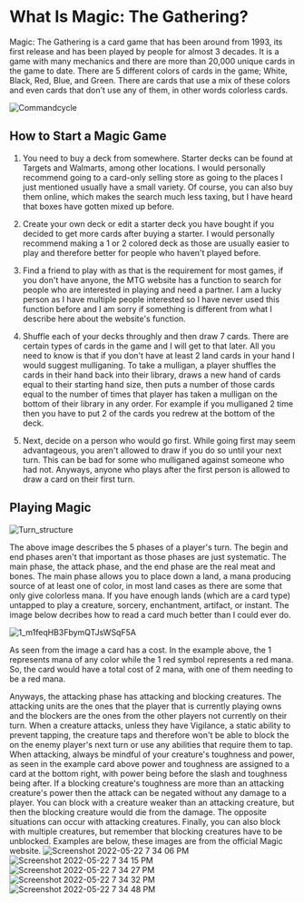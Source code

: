 # What Is Magic: The Gathering?

Magic: The Gathering is a card game that has been around from 1993, its first release and has been played by people for almost 3 decades. It is a game with many mechanics and there are more than 20,000 unique cards in the game to date. There are 5 different colors of cards in the game; White, Black, Red, Blue, and Green. There are cards that use a mix of these colors and even cards that don't use any of them, in other words colorless cards.

![Commandcycle](https://user-images.githubusercontent.com/105888980/169730913-5e032002-1be6-439f-a898-79bfd6416e8d.jpg)


## How to Start a Magic Game

1. You need to buy a deck from somewhere. Starter decks can be found at Targets and Walmarts, among other locations. I would personally recommend going to a card-only selling store as going to the places I just mentioned usually have a small variety. Of course, you can also buy them online, which makes the search much less taxing, but I have heard that boxes have gotten mixed up before.

2. Create your own deck or edit a starter deck you have bought if you decided to get more cards after buying a starter. I would personally recommend making a 1 or 2 colored deck as those are usually easier to play and therefore better for people who haven't played before.

3. Find a friend to play with as that is the requirement for most games, if you don't have anyone, the MTG website has a function to search for people who are interested in playing and need a partner. I am a lucky person as I have multiple people interested so I have never used this function before and I am sorry if something is different from what I describe here about the website's function.

4. Shuffle each of your decks throughly and then draw 7 cards. There are certain types of cards in the game and I will get to that later. All you need to know is that if you don't have at least 2 land cards in your hand I would suggest mulliganing. To take a mulligan, a player shuffles the cards in their hand back into their library, draws a new hand of cards equal to their starting hand size, then puts a number of those cards equal to the number of times that player has taken a mulligan on the bottom of their library in any order. For example if you mulliganed 2 time then you have to put 2 of the cards you redrew at the bottom of the deck.

5. Next, decide on a person who would go first. While going first may seem advantageous, you aren't allowed to draw if you do so until your next turn. This can be bad for some who mulliganed against someone who had not. Anyways, anyone who plays after the first person is allowed to draw a card on their first turn.

## Playing Magic 

![Turn_structure](https://user-images.githubusercontent.com/105888980/169732054-2057c0e1-4c88-445c-8f80-59998cd9a3ec.jpeg)

The above image describes the 5 phases of a player's turn. The begin and end phases aren't that important as those phases are just systematic. The main phase, the attack phase, and the end phase are the real meat and bones. The main phase allows you to place down a land, a mana producing source of at least one of color, in most land cases as there are some that only give colorless mana. If you have enough lands (which are a card type) untapped to play a creature, sorcery, enchantment, artifact, or instant. The image below decribes how to read a card much better than I could ever do.

![1_m1feqHB3FbymQTJsWSqF5A](https://user-images.githubusercontent.com/105888980/169731458-dec41028-0f31-4361-b90e-aaf8e3bdcda8.jpg)

As seen from the image a card has a cost. In the example above, the 1 represents mana of any color while the 1 red symbol represents a red mana. So, the card would have a total cost of 2 mana, with one of them needing to be a red mana. 

Anyways, the attacking phase has attacking and blocking creatures. The attacking units are the ones that the player that is currently playing owns and the blockers are the ones from the other players not currently on their turn. When a creature attacks, unless they have Vigilance, a static ability to prevent tapping, the creature taps and therefore won't be able to block the on the enemy player's next turn or use any abilities that require them to tap. When attacking, always be mindful of your creature's toughness and power, as seen in the example card above power and toughness are assigned to a card at the bottom right, with power being before the slash and toughness being after. If a blocking creature's toughness are more than an attacking creature's power then the attack can be negated without any damage to a player. You can block with a creature weaker than an attacking creature, but then the blocking creature would die from the damage. The opposite situations can occur with attacking creatures. Finally, you can also block with multiple creatures, but remember that blocking creatures have to be unblocked. Examples are below, these images are from the official Magic website.
![Screenshot 2022-05-22 7 34 06 PM](https://user-images.githubusercontent.com/105888980/169825302-77d748b2-7834-4841-b0d5-4c0151de146e.png)
![Screenshot 2022-05-22 7 34 15 PM](https://user-images.githubusercontent.com/105888980/169825365-478e9290-065f-49ea-9ad8-7c745c4e2468.png)
![Screenshot 2022-05-22 7 34 27 PM](https://user-images.githubusercontent.com/105888980/169825381-828f721f-1bec-40e8-9f95-eb76dbf5cfab.png)
![Screenshot 2022-05-22 7 34 32 PM](https://user-images.githubusercontent.com/105888980/169825393-3df1445e-c24d-4c79-9dd9-b9fa9e189021.png)
![Screenshot 2022-05-22 7 34 48 PM](https://user-images.githubusercontent.com/105888980/169825405-b413418b-e4bf-41f6-b5be-a217ee17843d.png)

